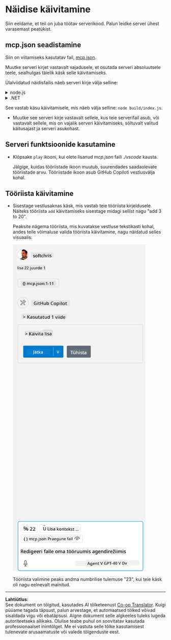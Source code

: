 <!--
CO_OP_TRANSLATOR_METADATA:
{
  "original_hash": "5ef8f5821c1a04f7b1fc4f15098ecab8",
  "translation_date": "2025-10-11T11:33:49+00:00",
  "source_file": "03-GettingStarted/04-vscode/solution/README.md",
  "language_code": "et"
}
-->
# Näidise käivitamine

Siin eeldame, et teil on juba töötav serverikood. Palun leidke server ühest varasemast peatükist.

## mcp.json seadistamine

Siin on viitamiseks kasutatav fail, [mcp.json](../../../../../03-GettingStarted/04-vscode/solution/mcp.json).

Muutke serveri kirjet vastavalt vajadusele, et osutada serveri absoluutsele teele, sealhulgas täielik käsk selle käivitamiseks.

Ülalviidatud näidisfailis näeb serveri kirje välja selline:

<details>
<summary>node.js</summary>
```json
"hello-mcp": {
    "command": "node",
    "args": [
        "build/index.js"
    ]
}
```
</details>

<details>
<summary>.NET</summary>

Teil võib olla vaja sisestada GitHubi repositooriumi juurkataloog, mille saab käsuga `git rev-parse --show-toplevel`.

```jsonc
{
  "inputs": [
    {
      "type": "promptString",
      "id": "repository-root",
      "description": "The absolute path to the repository root"
    }
  ],
  "servers": {
    "calculator-mcp-dotnet": {
      "type": "stdio",
      "command": "dotnet",
      "args": [
        "run",
        "--project",
        "${input:repository-root}/03-GettingStarted/02-client/solution/server/server.csproj"
      ]
    }
  }
}
```

</details>

See vastab käsu käivitamisele, mis näeb välja selline: `node build/index.js`.

- Muutke see serveri kirje vastavalt sellele, kus teie serverifail asub, või vastavalt sellele, mis on vajalik serveri käivitamiseks, sõltuvalt valitud käitusajast ja serveri asukohast.

## Serveri funktsioonide kasutamine

- Klõpsake `play` ikooni, kui olete lisanud *mcp.json* faili *./vscode* kausta.

    Jälgige, kuidas tööriistade ikoon muutub, suurendades saadaolevate tööriistade arvu. Tööriistade ikoon asub GitHub Copiloti vestlusvälja kohal.

## Tööriista käivitamine

- Sisestage vestlusaknas käsk, mis vastab teie tööriista kirjeldusele. Näiteks tööriista `add` käivitamiseks sisestage midagi sellist nagu "add 3 to 20".

    Peaksite nägema tööriista, mis kuvatakse vestluse tekstikasti kohal, andes teile võimaluse valida tööriista käivitamine, nagu näidatud selles visuaalis:

    ![VS Code näitab tööriista käivitamise võimalust](../../../../../translated_images/vscode-agent.d5a0e0b897331060518fe3f13907677ef52b879db98c64d68a38338608f3751e.et.png)

    Tööriista valimine peaks andma numbrilise tulemuse "23", kui teie käsk oli nagu eelnevalt mainitud.

---

**Lahtiütlus**:  
See dokument on tõlgitud, kasutades AI tõlketeenust [Co-op Translator](https://github.com/Azure/co-op-translator). Kuigi püüame tagada täpsust, palun arvestage, et automaatsed tõlked võivad sisaldada vigu või ebatäpsusi. Algne dokument selle algkeeles tuleks lugeda autoriteetseks allikaks. Olulise teabe puhul on soovitatav kasutada professionaalset inimtõlget. Me ei vastuta selle tõlke kasutamisest tulenevate arusaamatuste või valede tõlgenduste eest.